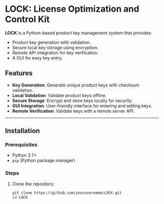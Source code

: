 # LOCK: License Optimization and Control Kit

**LOCK** is a Python-based product key management system that provides:
- Product key generation with validation.
- Secure local key storage using encryption.
- Remote API integration for key verification.
- A GUI for easy key entry.

## Features
- **Key Generation**: Generate unique product keys with checksum validation.
- **Local Validation**: Validate product keys offline.
- **Secure Storage**: Encrypt and store keys locally for security.
- **GUI Integration**: User-friendly interface for entering and editing keys.
- **Remote Verification**: Validate keys with a remote server API.

---

## Installation

### Prerequisites
- Python 3.7+
- `pip` (Python package manager)

### Steps
1. Clone the repository:
   ```bash
   git clone https://github.com/yourusername/LOCK.git
   cd LOCK
